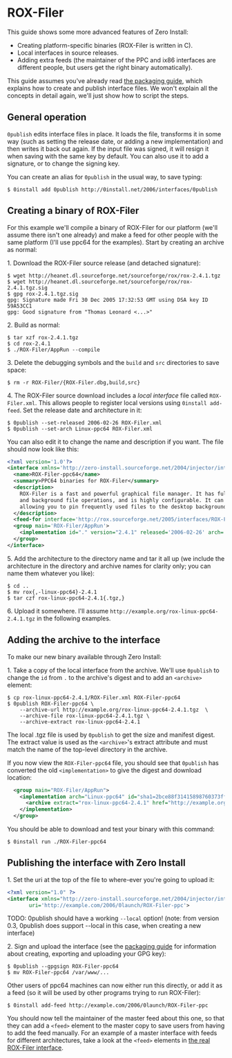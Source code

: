 # ROX-Filer

This guide shows some more advanced features of Zero Install:

- Creating platform-specific binaries (ROX-Filer is written in C).
- Local interfaces in source releases.
- Adding extra feeds (the maintainer of the PPC and ix86 interfaces are different people, but users get the right binary automatically).

This guide assumes you've already read [the packaging guide](../guide-gui.md), which explains how to create and publish interface files. We won't explain all the concepts in detail again, we'll just show how to script the steps.

## General operation

`0publish` edits interface files in place. It loads the file, transforms it in some way (such as setting the release date, or adding a new implementation) and then writes it back out again. If the input file was signed, it will resign it when saving with the same key by default. You can also use it to add a signature, or to change the signing key.

You can create an alias for `0publish` in the usual way, to save typing:

```shell
$ 0install add 0publish http://0install.net/2006/interfaces/0publish
```

## Creating a binary of ROX-Filer

For this example we'll compile a binary of ROX-Filer for our platform (we'll assume there isn't one already) and make a feed for other people with the same platform (I'll use ppc64 for the examples). Start by creating an archive as normal:

1\. Download the ROX-Filer source release (and detached signature):

```shell
$ wget http://heanet.dl.sourceforge.net/sourceforge/rox/rox-2.4.1.tgz
$ wget http://heanet.dl.sourceforge.net/sourceforge/rox/rox-2.4.1.tgz.sig
$ gpg rox-2.4.1.tgz.sig
gpg: Signature made Fri 30 Dec 2005 17:32:53 GMT using DSA key ID 59A53CC1
gpg: Good signature from "Thomas Leonard <...>"
```

2\. Build as normal:

```shell
$ tar xzf rox-2.4.1.tgz
$ cd rox-2.4.1
$ ./ROX-Filer/AppRun --compile
```

3\. Delete the debugging symbols and the `build` and `src` directories to save space:

```shell
$ rm -r ROX-Filer/{ROX-Filer.dbg,build,src}
```

4\. The ROX-Filer source download includes a _local interface_ file called `ROX-Filer.xml`. This allows people to register local versions using `0install add-feed`. Set the release date and architecture in it:

```shell
$ 0publish --set-released 2006-02-26 ROX-Filer.xml
$ 0publish --set-arch Linux-ppc64 ROX-Filer.xml
```

You can also edit it to change the name and description if you want. The file should now look like this:

```xml
<?xml version='1.0'?>
<interface xmlns='http://zero-install.sourceforge.net/2004/injector/interface'>
  <name>ROX-Filer-ppc64</name>
  <summary>PPC64 binaries for ROX-Filer</summary>
  <description>
    ROX-Filer is a fast and powerful graphical file manager. It has full drag-and-drop support
    and background file operations, and is highly configurable. It can also act as a pinboard,
    allowing you to pin frequently used files to the desktop background.
  </description>
  <feed-for interface='http://rox.sourceforge.net/2005/interfaces/ROX-Filer'/>
  <group main='ROX-Filer/AppRun'>
    <implementation id="." version="2.4.1" released='2006-02-26' arch='Linux-ppc64'/>
  </group>
</interface>
```
    
5\. Add the architecture to the directory name and tar it all up (we include the architecture in the directory and archive names for clarity only; you can name them whatever you like):

```shell
$ cd ..
$ mv rox{,-linux-ppc64}-2.4.1
$ tar czf rox-linux-ppc64-2.4.1{.tgz,}
```

6\. Upload it somewhere. I'll assume `http://example.org/rox-linux-ppc64-2.4.1.tgz` in the following examples.

## Adding the archive to the interface

To make our new binary available through Zero Install:

1\. Take a copy of the local interface from the archive. We'll use `0publish` to change the `id` from `.` to the archive's digest and to add an `<archive>` element:

```shell
$ cp rox-linux-ppc64-2.4.1/ROX-Filer.xml ROX-Filer-ppc64
$ 0publish ROX-Filer-ppc64 \
    --archive-url http://example.org/rox-linux-ppc64-2.4.1.tgz  \
    --archive-file rox-linux-ppc64-2.4.1.tgz \
    --archive-extract rox-linux-ppc64-2.4.1
```

The local .tgz file is used by `0publish` to get the size and manifest digest. The extract value is used as the `<archive>`'s extract attribute and must match the name of the top-level directory in the archive.

If you now view the `ROX-Filer-ppc64` file, you should see that `0publish` has converted the old `<implementation>` to give the digest and download location:

```xml
  <group main="ROX-Filer/AppRun">
    <implementation arch="Linux-ppc64" id="sha1=2bce88f31415898760373fff900890a8719ab1e6" released="2006-02-26" version="2.4.1">
      <archive extract="rox-linux-ppc64-2.4.1" href="http://example.org/rox-linux-ppc64-2.4.1.tgz" size="1375566"/>
    </implementation>
  </group>
```

You should be able to download and test your binary with this command:

```shell
$ 0install run ./ROX-Filer-ppc64
```

## Publishing the interface with Zero Install

1\. Set the uri at the top of the file to where-ever you're going to upload it:

```xml
<?xml version="1.0" ?>
<interface xmlns="http://zero-install.sourceforge.net/2004/injector/interface"
	   uri='http://example.com/2006/0launch/ROX-Filer-ppc'>
```

TODO: 0publish should have a working `--local` option! (note: from version 0.3, 0publish does support --local in this case, when creating a new interface)

2\. Sign and upload the interface (see the [packaging guide](../guide-gui.md) for information about creating, exporting and uploading your GPG key):

```shell
$ 0publish --gpgsign ROX-Filer-ppc64
$ mv ROX-Filer-ppc64 /var/www/...
```

Other users of ppc64 machines can now either run this directly, or add it as a feed (so it will be used by other programs trying to run ROX-Filer):

```shell
$ 0install add-feed http://example.com/2006/0launch/ROX-Filer-ppc
```

You should now tell the maintainer of the master feed about this one, so that they can add a `<feed>` element to the master copy to save users from having to add the feed manually. For an example of a master interface with feeds for different architectures, take a look at the `<feed>` elements in [the real ROX-Filer interface](http://rox.sourceforge.net/2005/interfaces/ROX-Filer).
